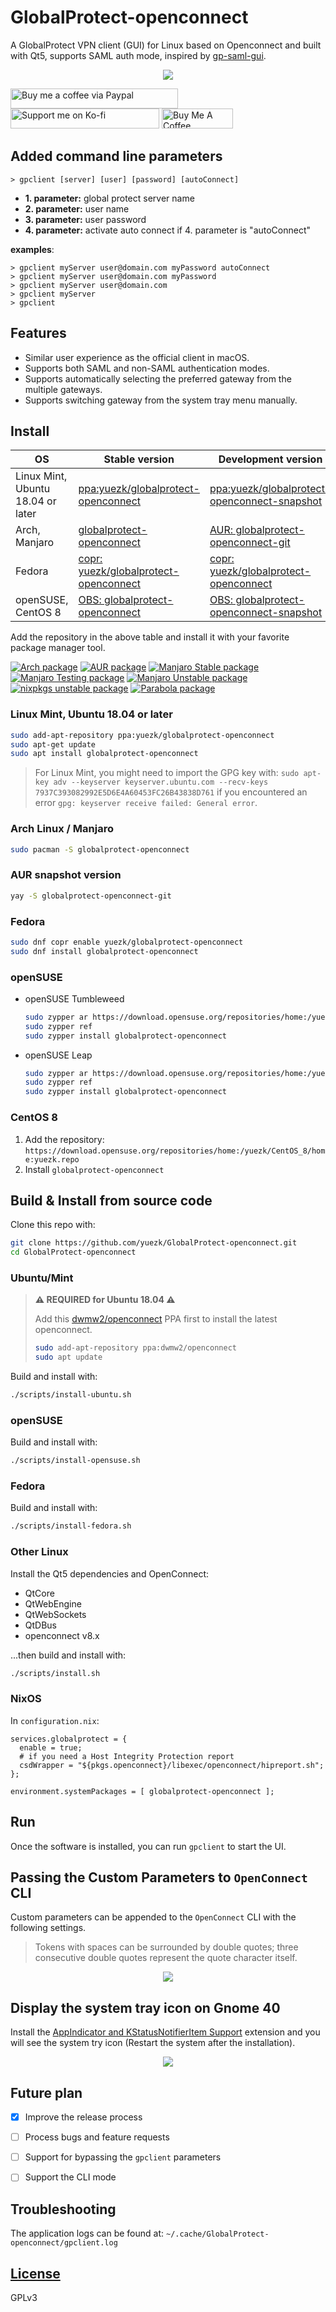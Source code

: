 # GlobalProtect-openconnect
A GlobalProtect VPN client (GUI) for Linux based on Openconnect and built with Qt5, supports SAML auth mode, inspired by [gp-saml-gui](https://github.com/dlenski/gp-saml-gui).

<p align="center">
  <img src="https://user-images.githubusercontent.com/3297602/133869036-5c02b0d9-c2d9-4f87-8c81-e44f68cfd6ac.png">
</p>

<a href="https://paypal.me/zongkun" target="_blank"><img src="https://cdn.jsdelivr.net/gh/everdrone/coolbadge@5ea5937cabca5ecbfc45d6b30592bd81f219bc8d/badges/Paypal/Coffee/Blue/Small.png" alt="Buy me a coffee via Paypal" style="height: 32px; width: 268px;" ></a>
<a href="https://ko-fi.com/M4M75PYKZ" target="_blank"><img src="https://ko-fi.com/img/githubbutton_sm.svg" alt="Support me on Ko-fi" style="height: 32px; width: 238px;"></a>
<a href="https://www.buymeacoffee.com/yuezk" target="_blank"><img src="https://cdn.buymeacoffee.com/buttons/v2/default-yellow.png" alt="Buy Me A Coffee" style="height: 32px; width: 114px;" ></a>


## Added command line parameters
```shell
> gpclient [server] [user] [password] [autoConnect]
```

- **1. parameter:** global protect server name
- **2. parameter:** user name
- **3. parameter:** user password
- **4. parameter:** activate auto connect if 4. parameter is "autoConnect"

**examples**:
```shell
> gpclient myServer user@domain.com myPassword autoConnect
> gpclient myServer user@domain.com myPassword
> gpclient myServer user@domain.com
> gpclient myServer
> gpclient
```

## Features

- Similar user experience as the official client in macOS.
- Supports both SAML and non-SAML authentication modes.
- Supports automatically selecting the preferred gateway from the multiple gateways.
- Supports switching gateway from the system tray menu manually.


## Install

|OS|Stable version | Development version|
|---|--------------|--------------------|
|Linux Mint, Ubuntu 18.04 or later|[ppa:yuezk/globalprotect-openconnect](https://launchpad.net/~yuezk/+archive/ubuntu/globalprotect-openconnect)|[ppa:yuezk/globalprotect-openconnect-snapshot](https://launchpad.net/~yuezk/+archive/ubuntu/globalprotect-openconnect-snapshot)|
|Arch, Manjaro|[globalprotect-openconnect](https://archlinux.org/packages/community/x86_64/globalprotect-openconnect/)|[AUR: globalprotect-openconnect-git](https://aur.archlinux.org/packages/globalprotect-openconnect-git/)|
|Fedora|[copr: yuezk/globalprotect-openconnect](https://copr.fedorainfracloud.org/coprs/yuezk/globalprotect-openconnect/)|[copr: yuezk/globalprotect-openconnect](https://copr.fedorainfracloud.org/coprs/yuezk/globalprotect-openconnect/)|
|openSUSE, CentOS 8|[OBS: globalprotect-openconnect](https://build.opensuse.org/package/show/home:yuezk/globalprotect-openconnect)|[OBS: globalprotect-openconnect-snapshot](https://build.opensuse.org/package/show/home:yuezk/globalprotect-openconnect-snapshot)|

Add the repository in the above table and install it with your favorite package manager tool.

[![Arch package](https://repology.org/badge/version-for-repo/arch/globalprotect-openconnect.svg)](https://repology.org/project/globalprotect-openconnect/versions)
[![AUR package](https://repology.org/badge/version-for-repo/aur/globalprotect-openconnect.svg)](https://repology.org/project/globalprotect-openconnect/versions)
[![Manjaro Stable package](https://repology.org/badge/version-for-repo/manjaro_stable/globalprotect-openconnect.svg)](https://repology.org/project/globalprotect-openconnect/versions)
[![Manjaro Testing package](https://repology.org/badge/version-for-repo/manjaro_testing/globalprotect-openconnect.svg)](https://repology.org/project/globalprotect-openconnect/versions)
[![Manjaro Unstable package](https://repology.org/badge/version-for-repo/manjaro_unstable/globalprotect-openconnect.svg)](https://repology.org/project/globalprotect-openconnect/versions)
[![nixpkgs unstable package](https://repology.org/badge/version-for-repo/nix_unstable/globalprotect-openconnect.svg)](https://repology.org/project/globalprotect-openconnect/versions)
[![Parabola package](https://repology.org/badge/version-for-repo/parabola/globalprotect-openconnect.svg)](https://repology.org/project/globalprotect-openconnect/versions)

### Linux Mint, Ubuntu 18.04 or later

```sh
sudo add-apt-repository ppa:yuezk/globalprotect-openconnect
sudo apt-get update
sudo apt install globalprotect-openconnect
```

> For Linux Mint, you might need to import the GPG key with: `sudo apt-key adv --keyserver keyserver.ubuntu.com --recv-keys 7937C393082992E5D6E4A60453FC26B43838D761` if you encountered an error `gpg: keyserver receive failed: General error`.

### Arch Linux / Manjaro

```sh
sudo pacman -S globalprotect-openconnect
```

### AUR snapshot version

```sh
yay -S globalprotect-openconnect-git
```

### Fedora

```sh
sudo dnf copr enable yuezk/globalprotect-openconnect
sudo dnf install globalprotect-openconnect
```

### openSUSE

- openSUSE Tumbleweed
  ```sh
  sudo zypper ar https://download.opensuse.org/repositories/home:/yuezk/openSUSE_Tumbleweed/home:yuezk.repo
  sudo zypper ref
  sudo zypper install globalprotect-openconnect
  ```

- openSUSE Leap

  ```sh
  sudo zypper ar https://download.opensuse.org/repositories/home:/yuezk/openSUSE_Leap_15.2/home:yuezk.repo
  sudo zypper ref
  sudo zypper install globalprotect-openconnect
  ```
### CentOS 8

1. Add the repository: `https://download.opensuse.org/repositories/home:/yuezk/CentOS_8/home:yuezk.repo`
1. Install `globalprotect-openconnect`

  
## Build & Install from source code

Clone this repo with:

```sh
git clone https://github.com/yuezk/GlobalProtect-openconnect.git
cd GlobalProtect-openconnect
```

### Ubuntu/Mint

> **⚠️ REQUIRED for Ubuntu 18.04 ⚠️**
> 
> Add this [dwmw2/openconnect](https://launchpad.net/~dwmw2/+archive/ubuntu/openconnect) PPA first to install the latest openconnect.
> 
> ```sh
> sudo add-apt-repository ppa:dwmw2/openconnect
> sudo apt update
> ```
  
Build and install with:

```sh
./scripts/install-ubuntu.sh
```
### openSUSE

Build and install with:

```sh
./scripts/install-opensuse.sh
```

### Fedora

Build and install with:

```sh
./scripts/install-fedora.sh
```

### Other Linux

Install the Qt5 dependencies and OpenConnect:

- QtCore
- QtWebEngine
- QtWebSockets
- QtDBus
- openconnect v8.x

...then build and install with:

```sh
./scripts/install.sh
```


### NixOS
  In `configuration.nix`:

  ```
  services.globalprotect = {
    enable = true;
    # if you need a Host Integrity Protection report
    csdWrapper = "${pkgs.openconnect}/libexec/openconnect/hipreport.sh";
  };
  
  environment.systemPackages = [ globalprotect-openconnect ];
  ```

## Run

Once the software is installed, you can run `gpclient` to start the UI.

## Passing the Custom Parameters to `OpenConnect` CLI

Custom parameters can be appended to the `OpenConnect` CLI with the following settings.

> Tokens with spaces can be surrounded by double quotes; three consecutive double quotes represent the quote character itself.

<p align="center">
  <img src="https://user-images.githubusercontent.com/3297602/130319209-744be02b-d657-4f49-a76d-d2c81b5c46d5.png" />
<p>
  
## Display the system tray icon on Gnome 40

Install the [AppIndicator and KStatusNotifierItem Support](https://extensions.gnome.org/extension/615/appindicator-support/) extension and you will see the system try icon (Restart the system after the installation).

<p align="center">
  <img src="https://user-images.githubusercontent.com/3297602/130831022-b93492fd-46dd-4a8e-94a4-13b5747120b7.png" />
<p>

  

## Future plan

- [x] Improve the release process
- [ ] Process bugs and feature requests
- [ ] Support for bypassing the `gpclient` parameters
- [ ] Support the CLI mode
  
  
## Troubleshooting

The application logs can be found at: `~/.cache/GlobalProtect-openconnect/gpclient.log`

## [License](./LICENSE)
GPLv3

